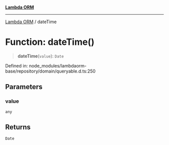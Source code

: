 [**Lambda ORM**](../README.md)

***

[Lambda ORM](../README.md) / dateTime

# Function: dateTime()

> **dateTime**(`value`): `Date`

Defined in: node\_modules/lambdaorm-base/repository/domain/queryable.d.ts:250

## Parameters

### value

`any`

## Returns

`Date`
